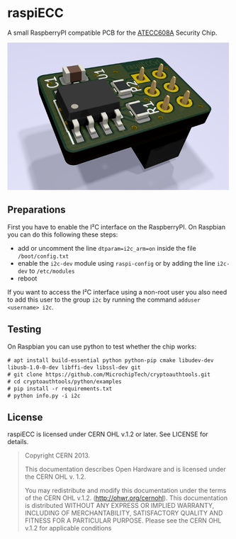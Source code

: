 raspiECC
========

A small RaspberryPI compatible PCB for the [ATECC608A](https://www.microchip.com/wwwproducts/en/ATECC608A) Security Chip.

![raspiECCv1](https://raw.githubusercontent.com/mgit-at/raspiECC/master/raspiECCv1.png)

Preparations
------------

First you have to enable the I²C interface on the RaspberryPI. On Raspbian you can do this following these steps:

* add or uncomment the line `dtparam=i2c_arm=on` inside the file `/boot/config.txt`
* enable the `i2c-dev` module using `raspi-config` or by adding the line `i2c-dev` to `/etc/modules`
* reboot

If you want to access the I²C interface using a non-root user you also need to add this user to the group `i2c` by running the command `adduser <username> i2c`.

Testing
-------

On Raspbian you can use python to test whether the chip works:

```
# apt install build-essential python python-pip cmake libudev-dev libusb-1.0-0-dev libffi-dev libssl-dev git
# git clone https://github.com/MicrochipTech/cryptoauthtools.git
# cd cryptoauthtools/python/examples
# pip install -r requirements.txt
# python info.py -i i2c
```


License
-------

raspiECC is licensed under CERN OHL v.1.2 or later.
See LICENSE for details.

> Copyright CERN 2013.
>
> This documentation describes Open Hardware and is licensed under the
> CERN OHL v. 1.2.
>
> You may redistribute and modify this documentation under the terms of the
> CERN OHL v.1.2. (http://ohwr.org/cernohl). This documentation is distributed
> WITHOUT ANY EXPRESS OR IMPLIED WARRANTY, INCLUDING OF
> MERCHANTABILITY, SATISFACTORY QUALITY AND FITNESS FOR A
> PARTICULAR PURPOSE. Please see the CERN OHL v.1.2 for applicable
> conditions
